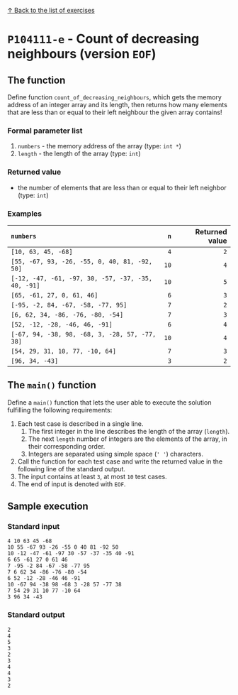 
[↑ Back to the list of exercises](./README.md)

# `P104111-e` - Count of decreasing neighbours (version `EOF`)

## The function

Define function `count_of_decreasing_neighbours`, which gets the memory address of an integer array and its length, then returns how many elements that are less than or equal to their left neighbour the given array contains!

### Formal parameter list
         
1. `numbers` - the memory address of the array (type: `int *`)
1. `length` - the length of the array (type: `int`)


### Returned value

* the number of elements that are less than or equal to their left neighbor (type: `int`)

### Examples

| `numbers` | `n` | Returned value | 
| :--- | ---: | ---: | 
| `[10, 63, 45, -68]` | `4` | `2` |
| `[55, -67, 93, -26, -55, 0, 40, 81, -92, 50]` | `10` | `4` |
| `[-12, -47, -61, -97, 30, -57, -37, -35, 40, -91]` | `10` | `5` |
| `[65, -61, 27, 0, 61, 46]` | `6` | `3` |
| `[-95, -2, 84, -67, -58, -77, 95]` | `7` | `2` |
| `[6, 62, 34, -86, -76, -80, -54]` | `7` | `3` |
| `[52, -12, -28, -46, 46, -91]` | `6` | `4` |
| `[-67, 94, -38, 98, -68, 3, -28, 57, -77, 38]` | `10` | `4` |
| `[54, 29, 31, 10, 77, -10, 64]` | `7` | `3` |
| `[96, 34, -43]` | `3` | `2` |

## The `main()` function

Define a `main()` function that lets the user able to execute the solution fulfilling the following requirements:

1. Each test case is described in a single line.
    1. The first integer in the line describes the length of the array (`length`).
    1. The next `length` number of integers are the elements of the array, in their corresponding order.
    1. Integers are separated using simple space (`' '`) characters.
1. Call the function for each test case and write the returned value in the following line of the standard output.
1. The input contains at least `3`, at most `10` test cases.
1. The end of input is denoted with `EOF`.

## Sample execution

### Standard input

```
4 10 63 45 -68
10 55 -67 93 -26 -55 0 40 81 -92 50
10 -12 -47 -61 -97 30 -57 -37 -35 40 -91
6 65 -61 27 0 61 46
7 -95 -2 84 -67 -58 -77 95
7 6 62 34 -86 -76 -80 -54
6 52 -12 -28 -46 46 -91
10 -67 94 -38 98 -68 3 -28 57 -77 38
7 54 29 31 10 77 -10 64
3 96 34 -43
```

### Standard output

```
2
4
5
3
2
3
4
4
3
2
```